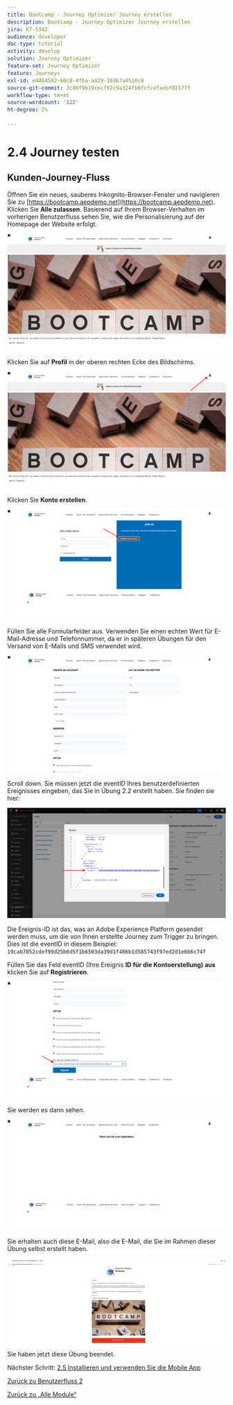 ```yaml
---
title: Bootcamp - Journey Optimizer Journey erstellen
description: Bootcamp - Journey Optimizer Journey erstellen
jira: KT-5342
audience: developer
doc-type: tutorial
activity: develop
solution: Journey Optimizer
feature-set: Journey Optimizer
feature: Journeys
exl-id: e4464502-60c8-4fba-a429-169b7a4516c8
source-git-commit: 3c86f9b19cecf92c9a324fb6fcfcefaebf82177f
workflow-type: tm+mt
source-wordcount: '222'
ht-degree: 2%

---
```


# 2.4 Journey testen

## Kunden-Journey-Fluss

Öffnen Sie ein neues, sauberes Inkognito-Browser-Fenster und navigieren Sie zu [https://bootcamp.aepdemo.net](https://bootcamp.aepdemo.net). Klicken Sie **Alle zulassen**. Basierend auf Ihrem Browser-Verhalten im vorherigen Benutzerfluss sehen Sie, wie die Personalisierung auf der Homepage der Website erfolgt.

![DSN](./images/web8a.png)

Klicken Sie auf **Profil** in der oberen rechten Ecke des Bildschirms.

![Demo](./images/web8b.png)

Klicken Sie **Konto erstellen**.

![Demo](./images/pv5.png)

Füllen Sie alle Formularfelder aus. Verwenden Sie einen echten Wert für E-Mail-Adresse und Telefonnummer, da er in späteren Übungen für den Versand von E-Mails und SMS verwendet wird.

![Demo](./images/pv7a.png)

Scroll down. Sie müssen jetzt die eventID Ihres benutzerdefinierten Ereignisses eingeben, das Sie in Übung 2.2 erstellt haben. Sie finden sie hier:

![ACOP](./images/payloadeventID.png)

Die Ereignis-ID ist das, was an Adobe Experience Platform gesendet werden muss, um die von Ihnen erstellte Journey zum Trigger zu bringen. Dies ist die eventID in diesem Beispiel: `19cab7852cdef99d25b6d5f1b6503da39d1f486b1d585743f97ed2d1e6b6c74f`

Füllen Sie das Feld eventID (Ihre Ereignis **ID für die Kontoerstellung) aus** klicken Sie auf **Registrieren**.

![Demo](./images/pv8a.png)

Sie werden es dann sehen.

![Demo](./images/pv9.png)

Sie erhalten auch diese E-Mail, also die E-Mail, die Sie im Rahmen dieser Übung selbst erstellt haben.

![Demo](./images/pv10a.png)

Sie haben jetzt diese Übung beendet.

Nächster Schritt: [2.5 Installieren und verwenden Sie die Mobile App](./ex5.md)

[Zurück zu Benutzerfluss 2](./uc2.md)

[Zurück zu „Alle Module“](../../overview.md)
